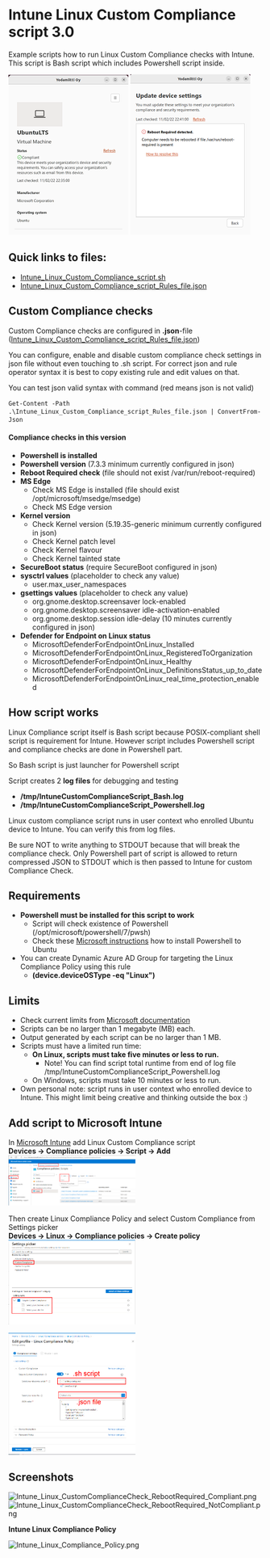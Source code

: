 # Intune Linux Custom Compliance script 3.0
Example scripts how to run Linux Custom Compliance checks with Intune.
This script is Bash script which includes Powershell script inside.

![Intune_Linux_CustomComplianceCheck_RebootRequired_Compliant_small.png](./pics/Intune_Linux_CustomComplianceCheck_RebootRequired_Compliant_small.png)
![Intune_Linux_CustomComplianceCheck_RebootRequired_NotCompliant_small.png](./pics/Intune_Linux_CustomComplianceCheck_RebootRequired_NotCompliant_small.png)

## Quick links to files:
* [Intune_Linux_Custom_Compliance_script.sh](https://github.com/petripaavola/Intune/blob/master/Linux/Intune_Linux_Custom_Compliance_script.sh)
* [Intune_Linux_Custom_Compliance_script_Rules_file.json](https://github.com/petripaavola/Intune/blob/master/Linux/Intune_Linux_Custom_Compliance_script_Rules_file.json)

## Custom Compliance checks
Custom Compliance checks are configured in **.json**-file ([Intune_Linux_Custom_Compliance_script_Rules_file.json](https://github.com/petripaavola/Intune/blob/master/Linux/Intune_Linux_Custom_Compliance_script_Rules_file.json))

You can configure, enable and disable custom compliance check settings in json file without even touching to .sh script. For correct json and rule operator syntax it is best to copy existing rule and edit values on that.

You can test json valid syntax with command (red means json is not valid)
```
Get-Content -Path .\Intune_Linux_Custom_Compliance_script_Rules_file.json | ConvertFrom-Json
```
#### Compliance checks in this version
*	**Powershell is installed**
*	**Powershell version** (7.3.3 minimum currently configured in json)
*	**Reboot Required check** (file should not exist /var/run/reboot-required)
* **MS Edge**
  * Check MS Edge is installed (file should exist /opt/microsoft/msedge/msedge)
  *	Check MS Edge version
* **Kernel version**
  *	Check Kernel version (5.19.35-generic minimum currently configured in json)
  *	Check Kernel patch level
  *	Check Kernel flavour
  *	Check Kernel tainted state
*	**SecureBoot status** (require SecureBoot configured in json)
* **sysctrl values** (placeholder to check any value)
  *	user.max_user_namespaces
* **gsettings values**  (placeholder to check any value)
  *	org.gnome.desktop.screensaver lock-enabled
  * org.gnome.desktop.screensaver idle-activation-enabled
  * org.gnome.desktop.session idle-delay (10 minutes currently configured in json)
* **Defender for Endpoint on Linux status**
  * MicrosoftDefenderForEndpointOnLinux_Installed
  * MicrosoftDefenderForEndpointOnLinux_RegisteredToOrganization
  * MicrosoftDefenderForEndpointOnLinux_Healthy
  * MicrosoftDefenderForEndpointOnLinux_DefinitionsStatus_up_to_date
  * MicrosoftDefenderForEndpointOnLinux_real_time_protection_enabled

## How script works
Linux Compliance script itself is Bash script because POSIX-compliant shell script is requirement for Intune. However script includes Powershell script and compliance checks are done in Powershell part.

So Bash script is just launcher for Powershell script

Script creates 2 **log files** for debugging and testing
* **/tmp/IntuneCustomComplianceScript_Bash.log**
* **/tmp/IntuneCustomComplianceScript_Powershell.log**

Linux custom compliance script runs in user context who enrolled Ubuntu device to Intune. You can verify this from log files.

Be sure NOT to write anything to STDOUT because that will break the compliance check. Only Powershell part of script is allowed to return compressed JSON to STDOUT which is then passed to Intune for custom Compliance Check.

## Requirements
* **Powershell must be installed for this script to work**
  * Script will check existence of Powershell (/opt/microsoft/powershell/7/pwsh)
  * Check these [Microsoft instructions](https://learn.microsoft.com/en-us/powershell/scripting/install/install-ubuntu?view=powershell-7.2) how to install Powershell to Ubuntu
* You can create Dynamic Azure AD Group for targeting the Linux Compliance Policy using this rule
  * **(device.deviceOSType -eq "Linux")**

## Limits
* Check current limits from [Microsoft documentation](https://learn.microsoft.com/en-us/mem/intune/protect/compliance-custom-script#limits)
* Scripts can be no larger than 1 megabyte (MB) each.
* Output generated by each script can be no larger than 1 MB.
* Scripts must have a limited run time:
  * **On Linux, scripts must take five minutes or less to run.**
    * Note! You can find script total runtime from end of log file /tmp/IntuneCustomComplianceScript_Powershell.log
  * On Windows, scripts must take 10 minutes or less to run.
* Own personal note: script runs in user context who enrolled device to Intune. This might limit being creative and thinking outside the box :)

## Add script to Microsoft Intune
In [Microsoft Intune](https://intune.microsoft.com) add Linux Custom Compliance script  
**Devices -> Compliance policies -> Script -> Add**  
<img src="./pics/IntuneAddLinuxCustomComplianceScript.png" width=50% height=50%>

Then create Linux Compliance Policy and select Custom Compliance from Settings picker  
**Devices -> Linux -> Compliance policies -> Create policy**  
<img src="./pics/IntuneAddCustomCompliancePolicySettingsPicker.png" width=50% height=50%>  

<img src="./pics/IntuneAddCustomCompliancePolicySelectFiles.png" width=50% height=50%>

## Screenshots
![Intune_Linux_CustomComplianceCheck_RebootRequired_Compliant.png](https://github.com/petripaavola/Intune/blob/master/Linux/pics/Intune_Linux_CustomComplianceCheck_RebootRequired_Compliant.png)
![Intune_Linux_CustomComplianceCheck_RebootRequired_NotCompliant.png](https://github.com/petripaavola/Intune/blob/master/Linux/pics/Intune_Linux_CustomComplianceCheck_RebootRequired_NotCompliant.png)

**Intune Linux Compliance Policy**

![Intune_Linux_Compliance_Policy.png](https://github.com/petripaavola/Intune/blob/master/Linux/pics/Intune_Linux_Compliance_Policy.png)
